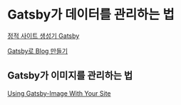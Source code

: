 # Gatsby가 데이터를 관리하는 법

[정적 사이트 생성기 Gatsby](https://blog.outsider.ne.kr/1426)

[Gatsby로 Blog 만들기](https://medium.com/@pks2974/gatsby-%EB%A1%9C-blog-%EB%A7%8C%EB%93%A4%EA%B8%B0-ac3eed48e068)

## Gatsby가 이미지를 관리하는 법

[Using Gatsby-Image With Your Site](https://www.gatsbyjs.org/tutorial/gatsby-image-tutorial/)

